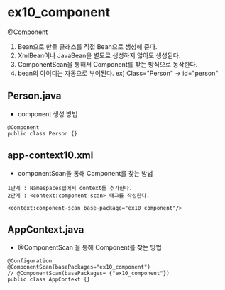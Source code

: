 # ex10_component
@Component
1. Bean으로 만들 클래스를 직접 Bean으로 생성해 준다.
2. XmlBean이나 JavaBean을 별도로 생성하지 않아도 생성된다.
3. ComponentScan을 통해서 Component를 찾는 방식으로 동작한다.
4. bean의 아이디는 자동으로 부여된다. ex) Class="Person" -> id="person"

## Person.java
* component 생성 방법
```
@Component
public class Person {}
```
## app-context10.xml
* componentScan을 통해 Component를 찾는 방법
```
1단계 : Namespaces탭에서 context를 추가한다.
2단계 : <context:component-scan> 태그를 작성한다.

<context:component-scan base-package="ex10_component"/>
```

## AppContext.java
* @ComponentScan 을 통해 Component를 찾는 방법
```
@Configuration
@ComponentScan(basePackages="ex10_component")
// @ComponentScan(basePackages= {"ex10_component"})
public class AppContext {}
```